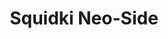 ---
slug: squidki-neo-side-137
title: Squidki Neo-Side
description: "Squidki Neo-Side is an exciting online game. Play for free directly in your browser!"
icon: /images/new_mods/Sprunki Neo-Side.png
url: https://wowtbc.net/sprunkin/sprunki-neo-side/index.html
previewImage: /images/new_mods/Sprunki Neo-Side.png
type: new mods

# SEO配置
seo:
  title: "Squidki Neo-Side - Play Free Online Game | Fun Browser Games"
  description: "Squidki Neo-Side - Play this fun online game for free in your browser. No download required!"
  ogImage: "/images/new_mods/Sprunki Neo-Side.png"
  keywords: "squidki-neo-side-137, online game, browser game, free game, new mods game, play online"

videoUrls:
  - https://www.youtube.com/embed/example1
  - https://www.youtube.com/embed/example2

whyPlay:
  title: "Why Play Squidki Neo-Side?"
  items:
    - "Immersive Gameplay: Squidki Neo-Side offers an engaging and immersive gaming experience that will keep you entertained for hours"
    - "Challenging Levels: Test your skills with increasingly difficult challenges and obstacles"
    - "Beautiful Graphics: Enjoy stunning visuals and smooth animations that bring the game world to life"
    - "Regular Updates: New content and features are added regularly to keep the game fresh and exciting"
    - "Free to Play: Experience all the fun without spending a penny"
    - "Community Features: Connect with other players, share strategies, and compete for high scores"
    - "Cross-Platform: Play on any device with a web browser, no downloads required"

features:
  title: "Key Features of Squidki Neo-Side"
  image: "/images/new_mods/Sprunki Neo-Side.png"
  items:
    - "Intuitive Controls: Easy to learn controls make Squidki Neo-Side accessible for players of all skill levels"
    - "Multiple Game Modes: Enjoy various gameplay options that provide different challenges and experiences"
    - "Character Customization: Personalize your gaming experience with unique characters and items"
    - "Achievement System: Complete special tasks to earn rewards and recognition"
    - "Leaderboards: Compete with players worldwide and see who can achieve the highest scores"

characteristics:
  title: "Game Characteristics"
  image: "/images/new_mods/Sprunki Neo-Side.png"
  items:
    - "Genre: New mods game with elements of strategy and skill"
    - "Difficulty: Suitable for both casual gamers and those seeking a challenge"
    - "Play Time: Quick sessions or extended gameplay, depending on your preference"
    - "Art Style: Vibrant and engaging visuals that enhance the gaming experience"
    - "Sound Design: Immersive audio that complements the gameplay perfectly"

info: "Squidki Neo-Side is an exciting online game that offers players a unique and engaging gaming experience. With its intuitive controls, stunning visuals, and challenging gameplay, Squidki Neo-Side provides hours of entertainment for players of all ages and skill levels. Whether you're looking for a quick gaming session during a break or an extended play session, Squidki Neo-Side delivers an immersive experience that will keep you coming back for more. The game features multiple levels of increasing difficulty, ensuring that players are constantly challenged as they progress. With regular updates adding new content and features, Squidki Neo-Side remains fresh and exciting, providing endless entertainment options for its growing community of players."

howToPlayIntro: "Welcome to Squidki Neo-Side! This guide will walk you through the basics and help you master the game. Whether you're a beginner or looking to improve your skills, these tips and instructions will enhance your gaming experience."

howToPlaySteps:
  - title: "Getting Started"
    description: "Begin your Squidki Neo-Side adventure by familiarizing yourself with the controls. Use your keyboard or mouse to navigate through the game interface. The tutorial will guide you through the basic mechanics and help you understand the objectives."
  - title: "Understanding the Objectives"
    description: "In Squidki Neo-Side, your main goal is to progress through levels by completing specific objectives. Each level presents unique challenges that require different strategies and approaches."
  - title: "Mastering the Controls"
    description: "Practice using the controls to improve your precision and reaction time. Squidki Neo-Side requires quick reflexes and strategic thinking to overcome obstacles and defeat opponents."
  - title: "Utilizing Power-ups"
    description: "Collect power-ups throughout the game to enhance your abilities and overcome difficult challenges. Each power-up offers unique advantages that can be crucial for success."
  - title: "Developing Strategies"
    description: "As you progress in Squidki Neo-Side, develop effective strategies for different scenarios. Analyze patterns, anticipate challenges, and adapt your approach to maximize your performance."

faq:
  title: "Frequently Asked Questions about Squidki Neo-Side"
  items:
    - question: "Is Squidki Neo-Side free to play?"
      answer: "Yes, Squidki Neo-Side is completely free to play directly in your web browser. No downloads or purchases are required to enjoy the full game experience."
    - question: "Can I play Squidki Neo-Side on mobile devices?"
      answer: "Yes, Squidki Neo-Side is optimized for both desktop and mobile play. You can enjoy the game on any device with a web browser and internet connection."
    - question: "Are there any in-game purchases?"
      answer: "While Squidki Neo-Side is free to play, there may be optional in-game purchases available for cosmetic items or additional features that don't affect core gameplay."
    - question: "How often is Squidki Neo-Side updated?"
      answer: "The developers regularly update Squidki Neo-Side with new content, features, and improvements based on player feedback and game performance."
    - question: "Can I play Squidki Neo-Side offline?"
      answer: "Currently, Squidki Neo-Side requires an internet connection to play as it's a browser-based online game."
    - question: "Is Squidki Neo-Side suitable for children?"
      answer: "Yes, Squidki Neo-Side is designed to be family-friendly and suitable for players of all ages."
    - question: "How do I report bugs or issues?"
      answer: "If you encounter any problems while playing Squidki Neo-Side, you can report them through the game's support page or contact the developers directly through their website."
    - question: "Still Have Questions?"
      answer: "If you have additional questions about Squidki Neo-Side that aren't covered in this FAQ, please visit our support center or contact our customer service team for assistance."
---